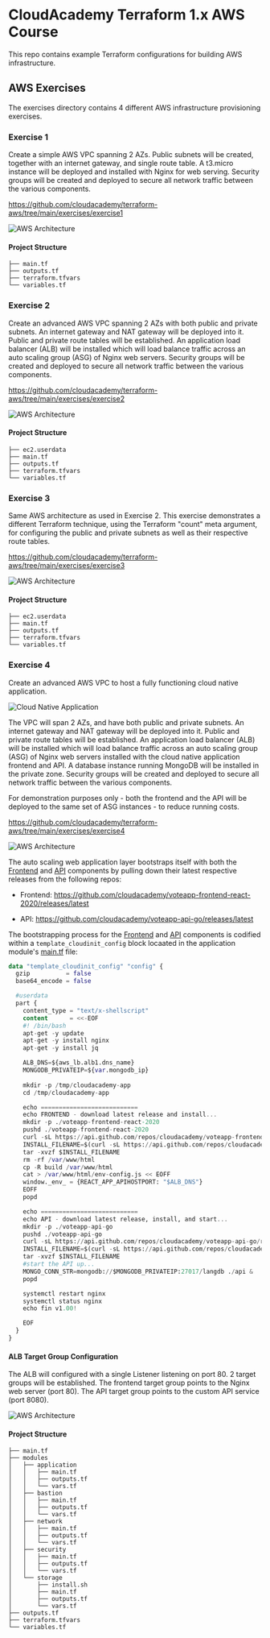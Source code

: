 # CloudAcademy Terraform 1.x AWS Course
This repo contains example Terraform configurations for building AWS infrastructure.

## AWS Exercises
The exercises directory contains 4 different AWS infrastructure provisioning exercises. 

### Exercise 1
Create a simple AWS VPC spanning 2 AZs. Public subnets will be created, together with an internet gateway, and single route table. A t3.micro instance will be deployed and installed with Nginx for web serving. Security groups will be created and deployed to secure all network traffic between the various components.

https://github.com/cloudacademy/terraform-aws/tree/main/exercises/exercise1

![AWS Architecture](./doc/AWS-VPC-Nginx.png)

#### Project Structure

```
├── main.tf
├── outputs.tf
├── terraform.tfvars
└── variables.tf
```

### Exercise 2
Create an advanced AWS VPC spanning 2 AZs with both public and private subnets. An internet gateway and NAT gateway will be deployed into it. Public and private route tables will be established. An application load balancer (ALB) will be installed which will load balance traffic across an auto scaling group (ASG) of Nginx web servers. Security groups will be created and deployed to secure all network traffic between the various components.

https://github.com/cloudacademy/terraform-aws/tree/main/exercises/exercise2

![AWS Architecture](./doc/AWS-VPC-ASG-Nginx.png)

#### Project Structure

```
├── ec2.userdata
├── main.tf
├── outputs.tf
├── terraform.tfvars
└── variables.tf
```

### Exercise 3
Same AWS architecture as used in Exercise 2. This exercise demonstrates a different Terraform technique, using the Terraform "count" meta argument, for configuring the public and private subnets as well as their respective route tables.

https://github.com/cloudacademy/terraform-aws/tree/main/exercises/exercise3

![AWS Architecture](./doc/AWS-VPC-ASG-Nginx.png)

#### Project Structure

```
├── ec2.userdata
├── main.tf
├── outputs.tf
├── terraform.tfvars
└── variables.tf
```

### Exercise 4
Create an advanced AWS VPC to host a fully functioning cloud native application.

![Cloud Native Application](/doc/voteapp.png)

The VPC will span 2 AZs, and have both public and private subnets. An internet gateway and NAT gateway will be deployed into it. Public and private route tables will be established. An application load balancer (ALB) will be installed which will load balance traffic across an auto scaling group (ASG) of Nginx web servers installed with the cloud native application frontend and API. A database instance running MongoDB will be installed in the private zone. Security groups will be created and deployed to secure all network traffic between the various components.

For demonstration purposes only - both the frontend and the API will be deployed to the same set of ASG instances - to reduce running costs.

https://github.com/cloudacademy/terraform-aws/tree/main/exercises/exercise4

![AWS Architecture](/doc/AWS-VPC-FullApp.png)

The auto scaling web application layer bootstraps itself with both the [Frontend](https://github.com/cloudacademy/voteapp-frontend-react-2020) and [API](https://github.com/cloudacademy/voteapp-api-go) components by pulling down their latest respective releases from the following repos:

* Frontend: https://github.com/cloudacademy/voteapp-frontend-react-2020/releases/latest

* API: https://github.com/cloudacademy/voteapp-api-go/releases/latest

The bootstrapping process for the [Frontend](https://github.com/cloudacademy/voteapp-frontend-react-2020) and [API](https://github.com/cloudacademy/voteapp-api-go) components is codified within a ```template_cloudinit_config``` block locaated in the application module's [main.tf](./modules/application/main.tf) file:

```terraform
data "template_cloudinit_config" "config" {
  gzip          = false
  base64_encode = false

  #userdata
  part {
    content_type = "text/x-shellscript"
    content      = <<-EOF
    #! /bin/bash
    apt-get -y update
    apt-get -y install nginx
    apt-get -y install jq

    ALB_DNS=${aws_lb.alb1.dns_name}
    MONGODB_PRIVATEIP=${var.mongodb_ip}
    
    mkdir -p /tmp/cloudacademy-app
    cd /tmp/cloudacademy-app

    echo ===========================
    echo FRONTEND - download latest release and install...
    mkdir -p ./voteapp-frontend-react-2020
    pushd ./voteapp-frontend-react-2020
    curl -sL https://api.github.com/repos/cloudacademy/voteapp-frontend-react-2020/releases/latest | jq -r '.assets[0].browser_download_url' | xargs curl -OL
    INSTALL_FILENAME=$(curl -sL https://api.github.com/repos/cloudacademy/voteapp-frontend-react-2020/releases/latest | jq -r '.assets[0].name')
    tar -xvzf $INSTALL_FILENAME
    rm -rf /var/www/html
    cp -R build /var/www/html
    cat > /var/www/html/env-config.js << EOFF
    window._env_ = {REACT_APP_APIHOSTPORT: "$ALB_DNS"}
    EOFF
    popd

    echo ===========================
    echo API - download latest release, install, and start...
    mkdir -p ./voteapp-api-go
    pushd ./voteapp-api-go
    curl -sL https://api.github.com/repos/cloudacademy/voteapp-api-go/releases/latest | jq -r '.assets[] | select(.name | contains("linux-amd64")) | .browser_download_url' | xargs curl -OL
    INSTALL_FILENAME=$(curl -sL https://api.github.com/repos/cloudacademy/voteapp-api-go/releases/latest | jq -r '.assets[] | select(.name | contains("linux-amd64")) | .name')
    tar -xvzf $INSTALL_FILENAME
    #start the API up...
    MONGO_CONN_STR=mongodb://$MONGODB_PRIVATEIP:27017/langdb ./api &
    popd

    systemctl restart nginx
    systemctl status nginx
    echo fin v1.00!

    EOF    
  }
}
```

#### ALB Target Group Configuration

The ALB will configured with a single Listener listening on port 80. 2 target groups will be established. The frontend target group points to the Nginx web server (port 80). The API target group points to the custom API service (port 8080). 

![AWS Architecture](/doc/AWS-VPC-FullApp-TargetGrps.png)

#### Project Structure

```
├── main.tf
├── modules
│   ├── application
│   │   ├── main.tf
│   │   ├── outputs.tf
│   │   └── vars.tf
│   ├── bastion
│   │   ├── main.tf
│   │   ├── outputs.tf
│   │   └── vars.tf
│   ├── network
│   │   ├── main.tf
│   │   ├── outputs.tf
│   │   └── vars.tf
│   ├── security
│   │   ├── main.tf
│   │   ├── outputs.tf
│   │   └── vars.tf
│   └── storage
│       ├── install.sh
│       ├── main.tf
│       ├── outputs.tf
│       └── vars.tf
├── outputs.tf
├── terraform.tfvars
└── variables.tf
```